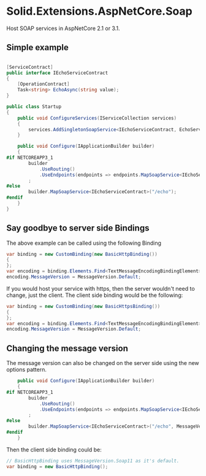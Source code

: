 # Solid.Extensions.AspNetCore.Soap
 
Host SOAP services in AspNetCore 2.1 or 3.1.

## Simple example

```csharp

[ServiceContract]
public interface IEchoServiceContract
{
    [OperationContract]
    Task<string> EchoAsync(string value);
}

public class Startup
{
    public void ConfigureServices(IServiceCollection services)
    {
        services.AddSingletonSoapService<IEchoServiceContract, EchoService>();
    }

    public void Configure(IApplicationBuilder builder)
    {
#if NETCOREAPP3_1
        builder
            .UseRouting()
            .UseEndpoints(endpoints => endpoints.MapSoapService<IEchoServiceContract>("/echo"))
        ;
#else
        builder.MapSoapService<IEchoServiceContract>("/echo");
#endif
    }
}

```
## Say goodbye to server side Bindings

The above example can be called using the following Binding

```csharp
var binding = new CustomBinding(new BasicHttpBinding())
{
};
var encoding = binding.Elements.Find<TextMessageEncodingBindingElement>();
encoding.MessageVersion = MessageVersion.Default;
```

If you would host your service with https, then the server wouldn't need to change, just the client. The client side binding would be the following:

```csharp
var binding = new CustomBinding(new BasicHttpsBinding())
{
};
var encoding = binding.Elements.Find<TextMessageEncodingBindingElement>();
encoding.MessageVersion = MessageVersion.Default;
```

## Changing the message version

The message version can also be changed on the server side using the new options pattern.

```csharp
    public void Configure(IApplicationBuilder builder)
    {
#if NETCOREAPP3_1
        builder
            .UseRouting()
            .UseEndpoints(endpoints => endpoints.MapSoapService<IEchoServiceContract>("/echo", MessageVersion.Soap11))
        ;
#else
        builder.MapSoapService<IEchoServiceContract>("/echo", MessageVersion.Soap11);
#endif
    }
```

Then the client side binding could be:

```csharp
// BasicHttpBinding uses MessageVersion.Soap11 as it's default.
var binding = new BasicHttpBinding();
```
